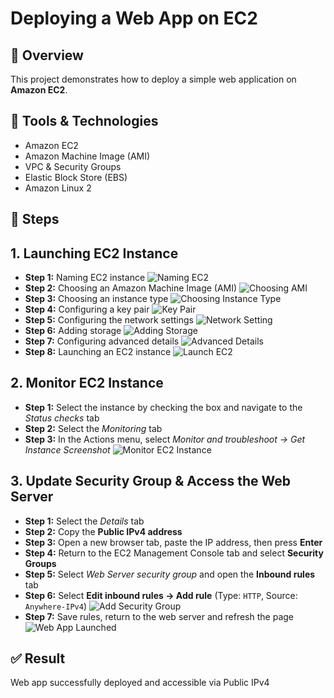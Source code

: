 # Deploying a Web App on EC2

## 📝 Overview
This project demonstrates how to deploy a simple web application on **Amazon EC2**.

## 🔧 Tools & Technologies
- Amazon EC2  
- Amazon Machine Image (AMI)    
- VPC & Security Groups  
- Elastic Block Store (EBS)  
- Amazon Linux 2

## 🚀 Steps
## 1. Launching EC2 Instance
- **Step 1:** Naming EC2 instance
![Naming EC2](https://github.com/user-attachments/assets/cb417e50-f9ca-479b-8dce-fc41f7747d84)
- **Step 2:** Choosing an Amazon Machine Image (AMI)
![Choosing AMI](https://github.com/user-attachments/assets/db40a6c4-5abc-4cdf-b3a2-a38870300875)
- **Step 3:** Choosing an instance type
![Choosing Instance Type](https://github.com/user-attachments/assets/4c263928-aac0-45de-8295-0df5dbbc2c52)
- **Step 4:** Configuring a key pair
![Key Pair](https://github.com/user-attachments/assets/39e5c6a3-b2d9-4481-9382-4c4b67d2566d)
- **Step 5:** Configuring the network settings
![Network Setting](https://github.com/user-attachments/assets/b4eda933-0c2d-4b31-bf32-8b0ebba20a02)
- **Step 6:** Adding storage
![Adding Storage](https://github.com/user-attachments/assets/d4a85d38-4011-494f-8c73-903773fa22ba)
- **Step 7:** Configuring advanced details
![Advanced Details](https://github.com/user-attachments/assets/2e2c79ef-0e0f-4b0a-a6e1-b11cbb674678)
- **Step 8:** Launching an EC2 instance
![Launch EC2](https://github.com/user-attachments/assets/81bdd610-a312-4b86-ab5c-a76ca9c7ad0c)

## 2. Monitor EC2 Instance
- **Step 1:** Select the instance by checking the box and navigate to the *Status checks* tab  
- **Step 2:** Select the *Monitoring* tab  
- **Step 3:** In the Actions menu, select *Monitor and troubleshoot → Get Instance Screenshot*
![Monitor EC2 Instance](https://github.com/user-attachments/assets/342c72e1-581c-4d80-bf87-6a324781d60e)

## 3. Update Security Group & Access the Web Server
- **Step 1:** Select the *Details* tab  
- **Step 2:** Copy the **Public IPv4 address**  
- **Step 3:** Open a new browser tab, paste the IP address, then press **Enter**  
- **Step 4:** Return to the EC2 Management Console tab and select **Security Groups**  
- **Step 5:** Select *Web Server security group* and open the **Inbound rules** tab  
- **Step 6:** Select **Edit inbound rules → Add rule** (Type: `HTTP`, Source: `Anywhere-IPv4`)
![Add Security Group](https://github.com/user-attachments/assets/77b623b0-bc2f-4da5-a022-8fb067431448)
- **Step 7:** Save rules, return to the web server and refresh the page
![Web App Launched](https://github.com/user-attachments/assets/07c2e023-0091-4fbb-b173-42db472c670f)

## ✅ Result
Web app successfully deployed and accessible via Public IPv4

